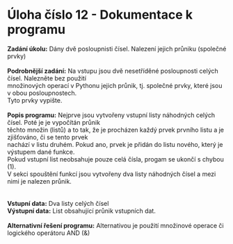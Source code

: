 # Úloha číslo 12  - Dokumentace k programu 

**Zadání úkolu:** Dány dvě posloupnisti čísel. Nalezení jejich průniku (společné prvky)\
\
**Podrobnější zadání:** Na vstupu jsou dvě nesetříděné posloupnosti celých čísel. Nalezněte bez použití \
množinových operací v Pythonu jejich průnik, tj. společné prvky, které jsou v obou posloupnostech. \
Tyto prvky vypište.\
\
**Popis programu:** Nejprve jsou vytvořeny vstupní listy náhodných celých čísel. Poté je je vypočítán průnik \
těchto množin (listů) a to tak, že je procházen každý prvek prvního listu a je zjišťováno, či se tento prvek\
nachází v listu druhém. Pokud ano, prvek je přidán do listu nového, který je výstupem dané funkce. \
Pokud vstupní list neobsahuje pouze celá čísla, progam se ukončí s chybou (1). \
V sekci spouštění funkcí jsou vytvořeny dva listy náhodných čísel a mezi nimi je nalezen průnik. \
\
\
**Vstupní data:** Dva listy celých čísel
\
**Výstupní data:** List obsahující průnik vstupních dat.
\
\
**Alternativní řešení programu:** Alternativou je použití množinové operace či logického operátoru AND (&)









